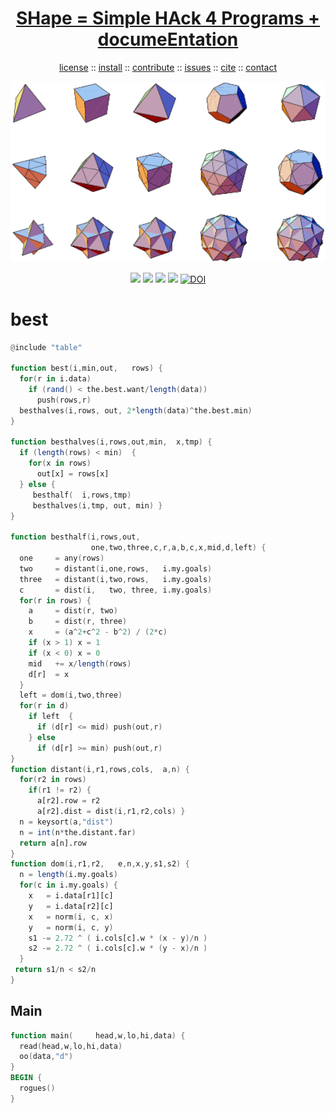 <a name=top>
<h1 align=center>
   <a href="https://github.com/timm/shape/blob/master/README.md#top">
     SHape = Simple HAck 4   Programs + documeEntation
   </a>
</h1>
<p align=center>
   <a    href="https://github.com/timm/shape/blob/master/LICENSE.md#top">license</a>
   :: <a href="https://github.com/timm/shape/blob/master/INSTALL.md#top">install</a>
   :: <a href="https://github.com/timm/shape/blob/master/CODE_OF_CONDUCT.md#top">contribute</a>
   :: <a href="https://github.com/timm/shape/issues">issues</a>
   :: <a href="https://github.com/timm/shape/blob/master/CITATION.md#top">cite</a>
   :: <a href="https://github.com/timm/shape/blob/master/CONTACT.md#top">contact</a>
</p>
<p align=center>
   <img width=600 src="https://github.com/timm/misc/blob/master/odd/etc/img/solidgallery.gif">
</p>
<p align=center>
   <img src="https://img.shields.io/badge/language-lua-orange">
   <img src="https://img.shields.io/badge/purpose-ai,se-blueviolet">
   <img src="https://img.shields.io/badge/platform-mac,*nux-informational">
   <a href="https://travis-ci.org/github/timm/shape"> <img src="https://travis-ci.org/timm/shape.svg?branch=master"></a>
   <a href="https://zenodo.org/badge/latestdoi/263210595"> <img src="https://zenodo.org/badge/263210595.svg" alt="DOI"></a>
</p>

# best

```awk
@include "table"

function best(i,min,out,   rows) {
  for(r in i.data) 
    if (rand() < the.best.want/length(data)) 
      push(rows,r)
  besthalves(i,rows, out, 2*length(data)^the.best.min)
}

function besthalves(i,rows,out,min,  x,tmp) {
  if (length(rows) < min)  {
    for(x in rows)
      out[x] = rows[x] 
  } else { 
     besthalf(  i,rows,tmp)
     besthalves(i,tmp, out, min) }
}
      
function besthalf(i,rows,out,
                  one,two,three,c,r,a,b,c,x,mid,d,left) {
  one     = any(rows)
  two     = distant(i,one,rows,   i.my.goals)
  three   = distant(i,two,rows,   i.my.goals)
  c       = dist(i,   two, three, i.my.goals)
  for(r in rows) {
    a     = dist(r, two)
    b     = dist(r, three)
    x     = (a^2+c^2 - b^2) / (2*c) 
    if (x > 1) x = 1
    if (x < 0) x = 0
    mid   += x/length(rows)
    d[r]  = x
  }
  left = dom(i,two,three) 
  for(r in d) 
    if left  {
      if (d[r] <= mid) push(out,r)
    } else
      if (d[r] >= min) push(out,r)
}
function distant(i,r1,rows,cols,  a,n) {
  for(r2 in rows) 
    if(r1 != r2) {
      a[r2].row = r2
      a[r2].dist = dist(i,r1,r2,cols) }
  n = keysort(a,"dist")
  n = int(n*the.distant.far)  
  return a[n].row
}
function dom(i,r1,r2,   e,n,x,y,s1,s2) {   
  n = length(i.my.goals)
  for(c in i.my.goals) {
    x   = i.data[r1][c]
    y   = i.data[r2][c]
    x   = norm(i, c, x)
    y   = norm(i, c, y)
    s1 -= 2.72 ^ ( i.cols[c].w * (x - y)/n )
    s2 -= 2.72 ^ ( i.cols[c].w * (y - x)/n )
  }
 return s1/n < s2/n
}
```
## Main

```awk
function main(     head,w,lo,hi,data) {
  read(head,w,lo,hi,data)
  oo(data,"d")
}
BEGIN { 
  rogues() 
}
```
